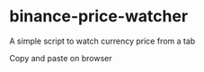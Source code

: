 # binance-price-watcher
A simple script to watch currency price from a tab

Copy and paste on browser
